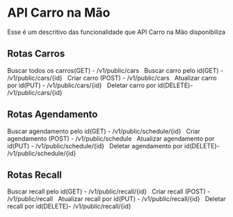 # API Carro na Mão

Esse é um descritivo das funcionalidade que API Carro na Mão disponibiliza

## Rotas Carros

Buscar todos os carros(GET) - /v1/public/cars &nbsp;
Buscar carro pelo id(GET) - /v1/public/cars/{id} &nbsp;
Criar carro (POST) - /v1/public/cars &nbsp;
Atualizar carro por id(PUT) - /v1/public/cars/{id} &nbsp;
Deletar carro por id(DELETE)- /v1/public/cars/{id} &nbsp;

## Rotas Agendamento

Buscar agendamento pelo id(GET) - /v1/public/schedule/{id} &nbsp;
Criar agendamento (POST) - /v1/public/schedule &nbsp;
Atualizar agendamento por id(PUT) - /v1/public/schedule/{id} &nbsp;
Deletar agendamento por id(DELETE)- /v1/public/schedule/{id} &nbsp;

## Rotas Recall

Buscar recall pelo id(GET) - /v1/public/recall/{id} &nbsp;
Criar recall (POST) - /v1/public/recall &nbsp;
Atualizar recall por id(PUT) - /v1/public/recall/{id} &nbsp;
Deletar recall por id(DELETE)- /v1/public/recall/{id} &nbsp;
